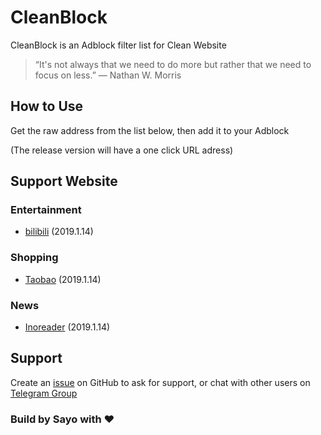 # CleanBlock

CleanBlock is an Adblock filter list for Clean Website

> “It's not always that we need to do more but rather that we need to focus on less.” ― Nathan W. Morris

## How to Use

Get the raw address from the list below, then add it to your Adblock

(The release version will have a one click URL adress)

## Support Website

### Entertainment

- [bilibili](Entertainment/bilibili.txt) (2019.1.14)

### Shopping

- [Taobao](Shopping/Taobao.txt) (2019.1.14)

### News

- [Inoreader](News/Inoreader) (2019.1.14)

## Support

Create an [issue](https://github.com/sayomelu/CleanBlock/issues/new) on GitHub to ask for support, or chat with other users on [Telegram Group](https://t.me/CleanBlockGroup)

### Build by Sayo with ❤️